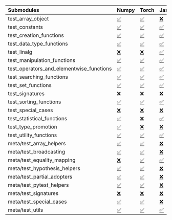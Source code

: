 | Submodules                               | Numpy                                                                                                                           | Torch                                                                                                                           | Jax                                                                                                                             | Tensorflow                                                                                                                      |
|:-----------------------------------------|:--------------------------------------------------------------------------------------------------------------------------------|:--------------------------------------------------------------------------------------------------------------------------------|:--------------------------------------------------------------------------------------------------------------------------------|:--------------------------------------------------------------------------------------------------------------------------------|
| test_array_object                        | <a href="https://github.com/unifyai/ivy/runs/8191820279?check_suite_focus=true" rel="noopener noreferrer" target="_blank">✅</a> | <a href="https://github.com/unifyai/ivy/runs/8191823879?check_suite_focus=true" rel="noopener noreferrer" target="_blank">✅</a> | <a href="https://github.com/unifyai/ivy/runs/8191827275?check_suite_focus=true" rel="noopener noreferrer" target="_blank">❌</a> | <a href="https://github.com/unifyai/ivy/runs/8191830555?check_suite_focus=true" rel="noopener noreferrer" target="_blank">✅</a> |
| test_constants                           | <a href="https://github.com/unifyai/ivy/runs/8191820412?check_suite_focus=true" rel="noopener noreferrer" target="_blank">✅</a> | <a href="https://github.com/unifyai/ivy/runs/8191824000?check_suite_focus=true" rel="noopener noreferrer" target="_blank">✅</a> | <a href="https://github.com/unifyai/ivy/runs/8191827374?check_suite_focus=true" rel="noopener noreferrer" target="_blank">✅</a> | <a href="https://github.com/unifyai/ivy/runs/8191830711?check_suite_focus=true" rel="noopener noreferrer" target="_blank">✅</a> |
| test_creation_functions                  | <a href="https://github.com/unifyai/ivy/runs/8191820555?check_suite_focus=true" rel="noopener noreferrer" target="_blank">✅</a> | <a href="https://github.com/unifyai/ivy/runs/8191824145?check_suite_focus=true" rel="noopener noreferrer" target="_blank">✅</a> | <a href="https://github.com/unifyai/ivy/runs/8191827497?check_suite_focus=true" rel="noopener noreferrer" target="_blank">✅</a> | <a href="https://github.com/unifyai/ivy/runs/8191830840?check_suite_focus=true" rel="noopener noreferrer" target="_blank">✅</a> |
| test_data_type_functions                 | <a href="https://github.com/unifyai/ivy/runs/8191820667?check_suite_focus=true" rel="noopener noreferrer" target="_blank">✅</a> | <a href="https://github.com/unifyai/ivy/runs/8191824273?check_suite_focus=true" rel="noopener noreferrer" target="_blank">✅</a> | <a href="https://github.com/unifyai/ivy/runs/8191827617?check_suite_focus=true" rel="noopener noreferrer" target="_blank">✅</a> | <a href="https://github.com/unifyai/ivy/runs/8191830986?check_suite_focus=true" rel="noopener noreferrer" target="_blank">✅</a> |
| test_linalg                              | <a href="https://github.com/unifyai/ivy/runs/8191820808?check_suite_focus=true" rel="noopener noreferrer" target="_blank">❌</a> | <a href="https://github.com/unifyai/ivy/runs/8191824395?check_suite_focus=true" rel="noopener noreferrer" target="_blank">❌</a> | <a href="https://github.com/unifyai/ivy/runs/8191827738?check_suite_focus=true" rel="noopener noreferrer" target="_blank">✅</a> | <a href="https://github.com/unifyai/ivy/runs/8191831129?check_suite_focus=true" rel="noopener noreferrer" target="_blank">❌</a> |
| test_manipulation_functions              | <a href="https://github.com/unifyai/ivy/runs/8191820915?check_suite_focus=true" rel="noopener noreferrer" target="_blank">✅</a> | <a href="https://github.com/unifyai/ivy/runs/8191824586?check_suite_focus=true" rel="noopener noreferrer" target="_blank">✅</a> | <a href="https://github.com/unifyai/ivy/runs/8191827832?check_suite_focus=true" rel="noopener noreferrer" target="_blank">✅</a> | <a href="https://github.com/unifyai/ivy/runs/8191831319?check_suite_focus=true" rel="noopener noreferrer" target="_blank">✅</a> |
| test_operators_and_elementwise_functions | <a href="https://github.com/unifyai/ivy/runs/8191821081?check_suite_focus=true" rel="noopener noreferrer" target="_blank">✅</a> | <a href="https://github.com/unifyai/ivy/runs/8191824705?check_suite_focus=true" rel="noopener noreferrer" target="_blank">✅</a> | <a href="https://github.com/unifyai/ivy/runs/8191827947?check_suite_focus=true" rel="noopener noreferrer" target="_blank">✅</a> | <a href="https://github.com/unifyai/ivy/runs/8191831446?check_suite_focus=true" rel="noopener noreferrer" target="_blank">✅</a> |
| test_searching_functions                 | <a href="https://github.com/unifyai/ivy/runs/8191821236?check_suite_focus=true" rel="noopener noreferrer" target="_blank">✅</a> | <a href="https://github.com/unifyai/ivy/runs/8191824831?check_suite_focus=true" rel="noopener noreferrer" target="_blank">✅</a> | <a href="https://github.com/unifyai/ivy/runs/8191828083?check_suite_focus=true" rel="noopener noreferrer" target="_blank">✅</a> | <a href="https://github.com/unifyai/ivy/runs/8191831563?check_suite_focus=true" rel="noopener noreferrer" target="_blank">✅</a> |
| test_set_functions                       | <a href="https://github.com/unifyai/ivy/runs/8191821456?check_suite_focus=true" rel="noopener noreferrer" target="_blank">✅</a> | <a href="https://github.com/unifyai/ivy/runs/8191824997?check_suite_focus=true" rel="noopener noreferrer" target="_blank">✅</a> | <a href="https://github.com/unifyai/ivy/runs/8191828218?check_suite_focus=true" rel="noopener noreferrer" target="_blank">✅</a> | <a href="https://github.com/unifyai/ivy/runs/8191831677?check_suite_focus=true" rel="noopener noreferrer" target="_blank">✅</a> |
| test_signatures                          | <a href="https://github.com/unifyai/ivy/runs/8191821654?check_suite_focus=true" rel="noopener noreferrer" target="_blank">❌</a> | <a href="https://github.com/unifyai/ivy/runs/8191825121?check_suite_focus=true" rel="noopener noreferrer" target="_blank">❌</a> | <a href="https://github.com/unifyai/ivy/runs/8191828418?check_suite_focus=true" rel="noopener noreferrer" target="_blank">❌</a> | <a href="https://github.com/unifyai/ivy/runs/8191831803?check_suite_focus=true" rel="noopener noreferrer" target="_blank">❌</a> |
| test_sorting_functions                   | <a href="https://github.com/unifyai/ivy/runs/8191821866?check_suite_focus=true" rel="noopener noreferrer" target="_blank">✅</a> | <a href="https://github.com/unifyai/ivy/runs/8191825238?check_suite_focus=true" rel="noopener noreferrer" target="_blank">✅</a> | <a href="https://github.com/unifyai/ivy/runs/8191828551?check_suite_focus=true" rel="noopener noreferrer" target="_blank">✅</a> | <a href="https://github.com/unifyai/ivy/runs/8191831912?check_suite_focus=true" rel="noopener noreferrer" target="_blank">✅</a> |
| test_special_cases                       | <a href="https://github.com/unifyai/ivy/runs/8191822036?check_suite_focus=true" rel="noopener noreferrer" target="_blank">❌</a> | <a href="https://github.com/unifyai/ivy/runs/8191825327?check_suite_focus=true" rel="noopener noreferrer" target="_blank">❌</a> | <a href="https://github.com/unifyai/ivy/runs/8191828762?check_suite_focus=true" rel="noopener noreferrer" target="_blank">❌</a> | <a href="https://github.com/unifyai/ivy/runs/8191832050?check_suite_focus=true" rel="noopener noreferrer" target="_blank">❌</a> |
| test_statistical_functions               | <a href="https://github.com/unifyai/ivy/runs/8191822171?check_suite_focus=true" rel="noopener noreferrer" target="_blank">✅</a> | <a href="https://github.com/unifyai/ivy/runs/8191825468?check_suite_focus=true" rel="noopener noreferrer" target="_blank">❌</a> | <a href="https://github.com/unifyai/ivy/runs/8191828897?check_suite_focus=true" rel="noopener noreferrer" target="_blank">✅</a> | <a href="https://github.com/unifyai/ivy/runs/8191832152?check_suite_focus=true" rel="noopener noreferrer" target="_blank">❌</a> |
| test_type_promotion                      | <a href="https://github.com/unifyai/ivy/runs/8191822298?check_suite_focus=true" rel="noopener noreferrer" target="_blank">✅</a> | <a href="https://github.com/unifyai/ivy/runs/8191825610?check_suite_focus=true" rel="noopener noreferrer" target="_blank">❌</a> | <a href="https://github.com/unifyai/ivy/runs/8191829057?check_suite_focus=true" rel="noopener noreferrer" target="_blank">❌</a> | <a href="https://github.com/unifyai/ivy/runs/8191832297?check_suite_focus=true" rel="noopener noreferrer" target="_blank">❌</a> |
| test_utility_functions                   | <a href="https://github.com/unifyai/ivy/runs/8191822428?check_suite_focus=true" rel="noopener noreferrer" target="_blank">✅</a> | <a href="https://github.com/unifyai/ivy/runs/8191825834?check_suite_focus=true" rel="noopener noreferrer" target="_blank">✅</a> | <a href="https://github.com/unifyai/ivy/runs/8191829190?check_suite_focus=true" rel="noopener noreferrer" target="_blank">✅</a> | <a href="https://github.com/unifyai/ivy/runs/8191832433?check_suite_focus=true" rel="noopener noreferrer" target="_blank">✅</a> |
| meta/test_array_helpers                  | <a href="https://github.com/unifyai/ivy/runs/8191822590?check_suite_focus=true" rel="noopener noreferrer" target="_blank">✅</a> | <a href="https://github.com/unifyai/ivy/runs/8191825969?check_suite_focus=true" rel="noopener noreferrer" target="_blank">✅</a> | <a href="https://github.com/unifyai/ivy/runs/8191829326?check_suite_focus=true" rel="noopener noreferrer" target="_blank">❌</a> | <a href="https://github.com/unifyai/ivy/runs/8191832559?check_suite_focus=true" rel="noopener noreferrer" target="_blank">✅</a> |
| meta/test_broadcasting                   | <a href="https://github.com/unifyai/ivy/runs/8191822729?check_suite_focus=true" rel="noopener noreferrer" target="_blank">✅</a> | <a href="https://github.com/unifyai/ivy/runs/8191826127?check_suite_focus=true" rel="noopener noreferrer" target="_blank">✅</a> | <a href="https://github.com/unifyai/ivy/runs/8191829604?check_suite_focus=true" rel="noopener noreferrer" target="_blank">❌</a> | <a href="https://github.com/unifyai/ivy/runs/8191832673?check_suite_focus=true" rel="noopener noreferrer" target="_blank">✅</a> |
| meta/test_equality_mapping               | <a href="https://github.com/unifyai/ivy/runs/8191822858?check_suite_focus=true" rel="noopener noreferrer" target="_blank">❌</a> | <a href="https://github.com/unifyai/ivy/runs/8191826284?check_suite_focus=true" rel="noopener noreferrer" target="_blank">✅</a> | <a href="https://github.com/unifyai/ivy/runs/8191829744?check_suite_focus=true" rel="noopener noreferrer" target="_blank">✅</a> | <a href="https://github.com/unifyai/ivy/runs/8191832787?check_suite_focus=true" rel="noopener noreferrer" target="_blank">✅</a> |
| meta/test_hypothesis_helpers             | <a href="https://github.com/unifyai/ivy/runs/8191822980?check_suite_focus=true" rel="noopener noreferrer" target="_blank">✅</a> | <a href="https://github.com/unifyai/ivy/runs/8191826437?check_suite_focus=true" rel="noopener noreferrer" target="_blank">✅</a> | <a href="https://github.com/unifyai/ivy/runs/8191829854?check_suite_focus=true" rel="noopener noreferrer" target="_blank">❌</a> | <a href="https://github.com/unifyai/ivy/runs/8191832904?check_suite_focus=true" rel="noopener noreferrer" target="_blank">✅</a> |
| meta/test_partial_adopters               | <a href="https://github.com/unifyai/ivy/runs/8191823129?check_suite_focus=true" rel="noopener noreferrer" target="_blank">✅</a> | <a href="https://github.com/unifyai/ivy/runs/8191826626?check_suite_focus=true" rel="noopener noreferrer" target="_blank">✅</a> | <a href="https://github.com/unifyai/ivy/runs/8191829984?check_suite_focus=true" rel="noopener noreferrer" target="_blank">❌</a> | <a href="https://github.com/unifyai/ivy/runs/8191833033?check_suite_focus=true" rel="noopener noreferrer" target="_blank">✅</a> |
| meta/test_pytest_helpers                 | <a href="https://github.com/unifyai/ivy/runs/8191823271?check_suite_focus=true" rel="noopener noreferrer" target="_blank">✅</a> | <a href="https://github.com/unifyai/ivy/runs/8191826747?check_suite_focus=true" rel="noopener noreferrer" target="_blank">✅</a> | <a href="https://github.com/unifyai/ivy/runs/8191830137?check_suite_focus=true" rel="noopener noreferrer" target="_blank">❌</a> | <a href="https://github.com/unifyai/ivy/runs/8191833151?check_suite_focus=true" rel="noopener noreferrer" target="_blank">✅</a> |
| meta/test_signatures                     | <a href="https://github.com/unifyai/ivy/runs/8191823411?check_suite_focus=true" rel="noopener noreferrer" target="_blank">❌</a> | <a href="https://github.com/unifyai/ivy/runs/8191826893?check_suite_focus=true" rel="noopener noreferrer" target="_blank">❌</a> | <a href="https://github.com/unifyai/ivy/runs/8191830223?check_suite_focus=true" rel="noopener noreferrer" target="_blank">❌</a> | <a href="https://github.com/unifyai/ivy/runs/8191833285?check_suite_focus=true" rel="noopener noreferrer" target="_blank">❌</a> |
| meta/test_special_cases                  | <a href="https://github.com/unifyai/ivy/runs/8191823543?check_suite_focus=true" rel="noopener noreferrer" target="_blank">✅</a> | <a href="https://github.com/unifyai/ivy/runs/8191827005?check_suite_focus=true" rel="noopener noreferrer" target="_blank">✅</a> | <a href="https://github.com/unifyai/ivy/runs/8191830340?check_suite_focus=true" rel="noopener noreferrer" target="_blank">❌</a> | <a href="https://github.com/unifyai/ivy/runs/8191833394?check_suite_focus=true" rel="noopener noreferrer" target="_blank">✅</a> |
| meta/test_utils                          | <a href="https://github.com/unifyai/ivy/runs/8191823730?check_suite_focus=true" rel="noopener noreferrer" target="_blank">✅</a> | <a href="https://github.com/unifyai/ivy/runs/8191827130?check_suite_focus=true" rel="noopener noreferrer" target="_blank">✅</a> | <a href="https://github.com/unifyai/ivy/runs/8191830438?check_suite_focus=true" rel="noopener noreferrer" target="_blank">✅</a> | <a href="https://github.com/unifyai/ivy/runs/8191833515?check_suite_focus=true" rel="noopener noreferrer" target="_blank">✅</a> |